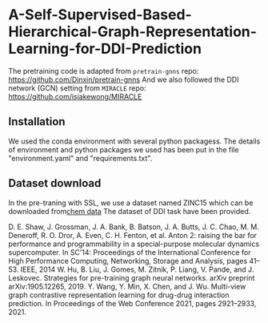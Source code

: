 # A-Self-Supervised-Based-Hierarchical-Graph-Representation-Learning-for-DDI-Prediction

The pretraining code is adapted from `pretrain-gnns` repo: https://github.com/Dinxin/pretrain-gnns
And we also followed the DDI network (GCN) setting from `MIRACLE` repo: https://github.com/isjakewong/MIRACLE

## Installation
We used the conda environment with several python packagess.
The details of environment and python packages we used has been put in the file "environment.yaml" and "requirements.txt".

## Dataset download
In the pre-traning with SSL, we use a dataset named ZINC15 which can be downloaded from[chem data](http://snap.stanford.edu/gnn-pretrain/data/chem_dataset.zip)
The dataset of DDI task have been provided.





D. E. Shaw, J. Grossman, J. A. Bank, B. Batson, J. A. Butts, J. C. Chao, M. M. Deneroff, R. O. Dror, A. Even, C. H. Fenton, et al. Anton 2: raising the bar for performance and programmability in a special-purpose molecular dynamics supercomputer. In SC’14: Proceedings of the International Conference for High Performance Computing, Networking, Storage and Analysis, pages 41–53. IEEE, 2014
W. Hu, B. Liu, J. Gomes, M. Zitnik, P. Liang, V. Pande, and J. Leskovec. Strategies for pre-training graph neural networks. arXiv preprint arXiv:1905.12265, 2019.
Y. Wang, Y. Min, X. Chen, and J. Wu. Multi-view graph contrastive representation learning for drug-drug interaction prediction. In Proceedings of the Web Conference 2021, pages 2921–2933, 2021.
